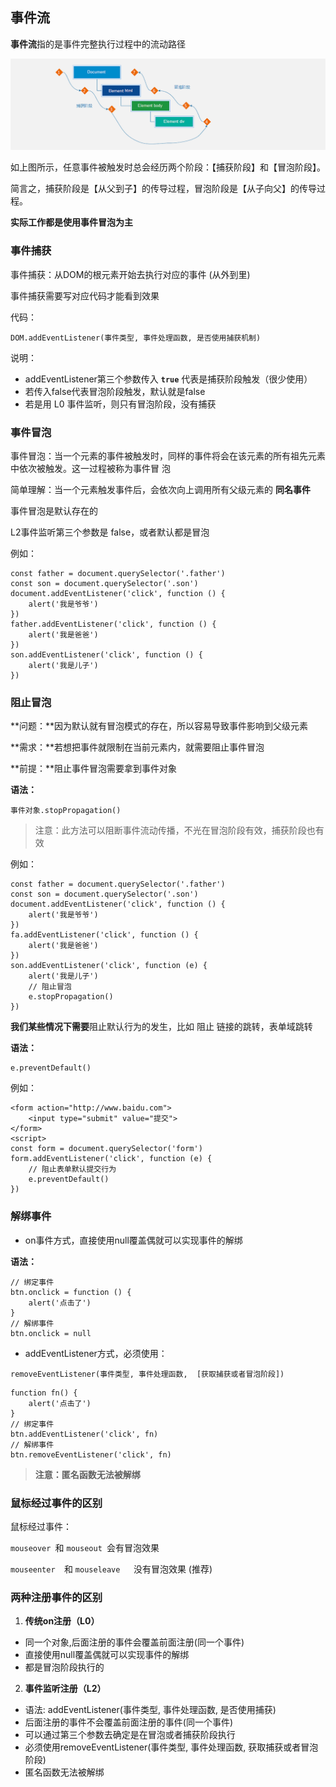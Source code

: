 ## 事件流

**事件流**指的是事件完整执行过程中的流动路径

![event](assets/event.png)

如上图所示，任意事件被触发时总会经历两个阶段：【捕获阶段】和【冒泡阶段】。

简言之，捕获阶段是【从父到子】的传导过程，冒泡阶段是【从子向父】的传导过程。

**实际工作都是使用事件冒泡为主**

### 事件捕获

事件捕获：从DOM的根元素开始去执行对应的事件 (从外到里)

事件捕获需要写对应代码才能看到效果

代码：

```JS
DOM.addEventListener(事件类型, 事件处理函数, 是否使用捕获机制)
```

说明：

- addEventListener第三个参数传入 **`true`** 代表是捕获阶段触发（很少使用）
- 若传入false代表冒泡阶段触发，默认就是false
- 若是用 L0 事件监听，则只有冒泡阶段，没有捕获

### 事件冒泡

事件冒泡：当一个元素的事件被触发时，同样的事件将会在该元素的所有祖先元素中依次被触发。这一过程被称为事件冒 泡

简单理解：当一个元素触发事件后，会依次向上调用所有父级元素的 **同名事件**

事件冒泡是默认存在的

L2事件监听第三个参数是 false，或者默认都是冒泡

例如：

```JS
const father = document.querySelector('.father')
const son = document.querySelector('.son')
document.addEventListener('click', function () {
    alert('我是爷爷')
})
father.addEventListener('click', function () {
    alert('我是爸爸')
})
son.addEventListener('click', function () {
    alert('我是儿子')
})
```

### 阻止冒泡

**问题：**因为默认就有冒泡模式的存在，所以容易导致事件影响到父级元素

**需求：**若想把事件就限制在当前元素内，就需要阻止事件冒泡

**前提：**阻止事件冒泡需要拿到事件对象

**语法：**

```JS
事件对象.stopPropagation()
```

> 注意：此方法可以阻断事件流动传播，不光在冒泡阶段有效，捕获阶段也有效

例如：

```JS
const father = document.querySelector('.father')
const son = document.querySelector('.son')
document.addEventListener('click', function () {
    alert('我是爷爷')
})
fa.addEventListener('click', function () {
    alert('我是爸爸')
})
son.addEventListener('click', function (e) {
  	alert('我是儿子')
    // 阻止冒泡
    e.stopPropagation()
})
```

**我们某些情况下需要**阻止默认行为的发生，比如 阻止 链接的跳转，表单域跳转

**语法：**

```JS
e.preventDefault()
```

例如：

```Js
<form action="http://www.baidu.com">
    <input type="submit" value="提交">
</form>
<script>
const form = document.querySelector('form')
form.addEventListener('click', function (e) {
    // 阻止表单默认提交行为
    e.preventDefault()
})
```

### 解绑事件

- on事件方式，直接使用null覆盖偶就可以实现事件的解绑

**语法：**

```JS
// 绑定事件
btn.onclick = function () {
    alert('点击了')
}
// 解绑事件
btn.onclick = null
```

- addEventListener方式，必须使用：

`removeEventListener(事件类型, 事件处理函数,  [获取捕获或者冒泡阶段])`

```JS
function fn() {
    alert('点击了')
}
// 绑定事件
btn.addEventListener('click', fn)
// 解绑事件
btn.removeEventListener('click', fn)
```

> **注意：匿名函数无法被解绑**

### 鼠标经过事件的区别

鼠标经过事件：

`mouseover `和 `mouseout `会有冒泡效果

`mouseenter  `和 `mouseleave   `没有冒泡效果 (推荐)

### 两种注册事件的区别

1. **传统on注册（L0）**

- 同一个对象,后面注册的事件会覆盖前面注册(同一个事件)
- 直接使用null覆盖偶就可以实现事件的解绑
- 都是冒泡阶段执行的

2. **事件监听注册（L2）**

- 语法: addEventListener(事件类型, 事件处理函数, 是否使用捕获)
- 后面注册的事件不会覆盖前面注册的事件(同一个事件)
- 可以通过第三个参数去确定是在冒泡或者捕获阶段执行
- 必须使用removeEventListener(事件类型, 事件处理函数, 获取捕获或者冒泡阶段)
- 匿名函数无法被解绑





















